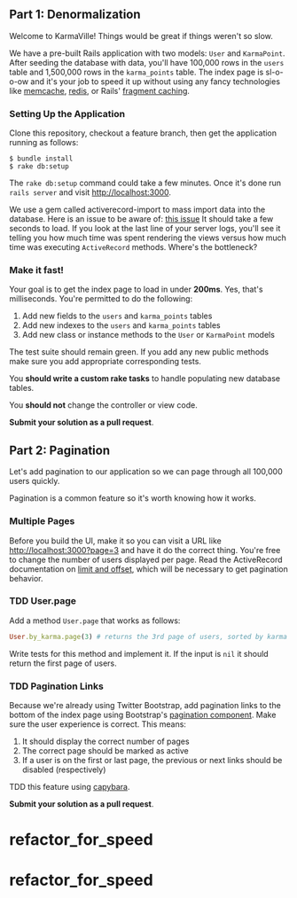 ## Part 1: Denormalization

Welcome to KarmaVille!  Things would be great if things weren't so slow.

We have a pre-built Rails application with two models: `User` and `KarmaPoint`.  After seeding the database with data, you'll have 100,000 rows in the `users` table and 1,500,000 rows in the `karma_points` table.  The index page is sl-o-o-ow and it's your job to speed it up without using any fancy technologies like [memcache](http://memcached.org/), [redis](http://redis.io/), or Rails' [fragment caching](http://guides.rubyonrails.org/caching_with_rails.html).

### Setting Up the Application

Clone this repository, checkout a feature branch, then get the application running as follows:

```text
$ bundle install
$ rake db:setup
```

The `rake db:setup` command could take a few minutes.  Once it's done run `rails server` and visit [http://localhost:3000](http://localhost:3000).

We use a gem called activerecord-import to mass import data into the database. Here is an issue to be aware of:  [this issue](https://github.com/zdennis/activerecord-import/wiki/Callbacks)
It should take a few seconds to load.  If you look at the last line of your server logs, you'll see it telling you how much time was spent rendering the views versus how much time was executing `ActiveRecord` methods.  Where's the bottleneck?

### Make it fast!

Your goal is to get the index page to load in under **200ms**.  Yes, that's milliseconds.  You're permitted to do the following:

1. Add new fields to the `users` and `karma_points` tables
2. Add new indexes to the `users` and `karma_points` tables
3. Add new class or instance methods to the `User` or `KarmaPoint` models

The test suite should remain green.  If you add any new public methods make sure you add appropriate corresponding tests.

You **should write a custom rake tasks** to handle populating new database tables.

You **should not** change the controller or view code.

**Submit your solution as a pull request**.

## Part 2: Pagination

Let's add pagination to our application so we can page through all 100,000 users quickly.

Pagination is a common feature so it's worth knowing how it works.

### Multiple Pages

Before you build the UI, make it so you can visit a URL like [http://localhost:3000?page=3](http://localhost:3000?page=3) and have it do the correct thing.  You're free to change the number of users displayed per page.  Read the ActiveRecord documentation on [limit and offset](http://guides.rubyonrails.org/active_record_querying.html#limit-and-offset), which will be necessary to get pagination behavior.

### TDD User.page

Add a method `User.page` that works as follows:

```ruby
User.by_karma.page(3) # returns the 3rd page of users, sorted by karma
```

Write tests for this method and implement it.  If the input is `nil` it should return the first page of users.

### TDD Pagination Links

Because we're already using Twitter Bootstrap, add pagination links to the bottom of the index page using Bootstrap's [pagination component](http://twitter.github.com/bootstrap/components.html#pagination).  Make sure the user experience is correct.  This means:

1. It should display the correct number of pages
2. The correct page should be marked as active
3. If a user is on the first or last page, the previous or next links should be disabled (respectively)

TDD this feature using [capybara](https://github.com/jnicklas/capybara).

**Submit your solution as a pull request**.
# refactor_for_speed
# refactor_for_speed
